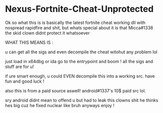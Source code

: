 # Nexus-Fortnite-Cheat-Unprotected


Ok so what this is is basically the latest fortnite cheat working dll with nospread rapidfire and shit, 
but whats special about it is that Micca#1338 the skid clown didnt protect it whatsoever

WHAT THIS MEANS IS :

u can get all the sigs and even decompile the cheat witohut any problem lol

just load in x64dbg or ida go to the entrypoint and boom ! all the sigs and stuff are for u!

if ure smart enough, u could EVEN decompile this into a working src. have fun and good luck !

also this is from a paid source aswell! android#1337's 10$ paid src lol.

sry android didnt mean to offend u but had to leak this clowns shit he thinks hes big cuz he fixed nuclear like bruh anyways enjoy !
